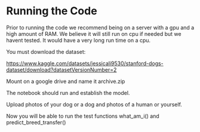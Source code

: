 # Running the Code

Prior to running the code we recommend being on a server with a gpu and a high amount of RAM. We believe it will still run on cpu if needed but we havent tested. It would have a very long run time on a cpu.

You must download the dataset:

https://www.kaggle.com/datasets/jessicali9530/stanford-dogs-dataset/download?datasetVersionNumber=2

Mount on a google drive and name it archive.zip

The notebook should run and establish the model. 

Upload photos of your dog or a dog and photos of a human or yourself.

Now you will be able to run the test functions what_am_i() and predict_breed_transfer()
